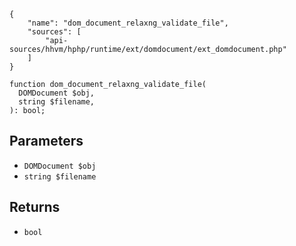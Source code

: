 ``` yamlmeta
{
    "name": "dom_document_relaxng_validate_file",
    "sources": [
        "api-sources/hhvm/hphp/runtime/ext/domdocument/ext_domdocument.php"
    ]
}
```




``` Hack
function dom_document_relaxng_validate_file(
  DOMDocument $obj,
  string $filename,
): bool;
```




## Parameters




+ ` DOMDocument $obj `
+ ` string $filename `




## Returns




* ` bool `
<!-- HHAPIDOC -->
